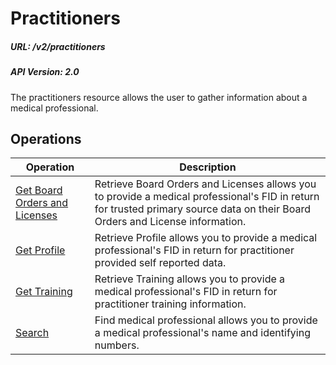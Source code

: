 # Practitioners

##### URL: /v2/practitioners
##### API Version: 2.0

The practitioners resource allows the user to gather information about a medical professional. 

## Operations

| Operation | Description |
| --------- | ----------- |
| [Get Board Orders and Licenses](get-license.md) | Retrieve Board Orders and Licenses allows you to provide a medical professional's FID in return for trusted primary source data on their Board Orders and License information. |
| [Get Profile](get-profile.md) | Retrieve Profile allows you to provide a medical professional's FID in return for practitioner provided self reported data. |
| [Get Training](get-training.md) | Retrieve Training allows you to provide a medical professional's FID in return for practitioner training information. |
| [Search](search.md) | Find medical professional allows you to provide a medical professional's name and identifying numbers. |
